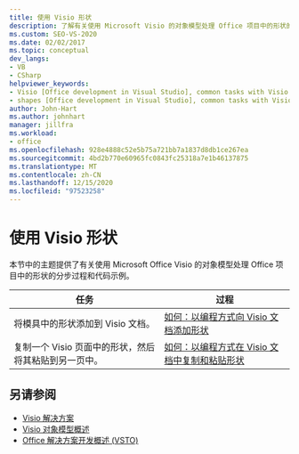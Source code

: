 ```yaml
---
title: 使用 Visio 形状
description: 了解有关使用 Microsoft Visio 的对象模型处理 Office 项目中的形状的分步过程和代码示例。
ms.custom: SEO-VS-2020
ms.date: 02/02/2017
ms.topic: conceptual
dev_langs:
- VB
- CSharp
helpviewer_keywords:
- Visio [Office development in Visual Studio], common tasks with Visio shapes
- shapes [Office development in Visual Studio], common tasks with Visio shapes
author: John-Hart
ms.author: johnhart
manager: jillfra
ms.workload:
- office
ms.openlocfilehash: 928e4888c52e5b75a721bb7a1837d8db1ce267ea
ms.sourcegitcommit: 4bd2b770e60965fc0843fc25318a7e1b46137875
ms.translationtype: MT
ms.contentlocale: zh-CN
ms.lasthandoff: 12/15/2020
ms.locfileid: "97523258"
---
```

# <a name="work-with-visio-shapes"></a>使用 Visio 形状
  本节中的主题提供了有关使用 Microsoft Office Visio 的对象模型处理 Office 项目中的形状的分步过程和代码示例。

|任务|过程|
|----------|---------------|
|将模具中的形状添加到 Visio 文档。|[如何：以编程方式向 Visio 文档添加形状](../vsto/how-to-programmatically-add-shapes-to-a-visio-document.md)|
|复制一个 Visio 页面中的形状，然后将其粘贴到另一页中。|[如何：以编程方式在 Visio 文档中复制和粘贴形状](../vsto/how-to-programmatically-copy-and-paste-shapes-in-a-visio-document.md)|

## <a name="see-also"></a>另请参阅
- [Visio 解决方案](../vsto/visio-solutions.md)
- [Visio 对象模型概述](../vsto/visio-object-model-overview.md)
- [Office 解决方案开发概述 &#40;VSTO&#41;](../vsto/office-solutions-development-overview-vsto.md)
